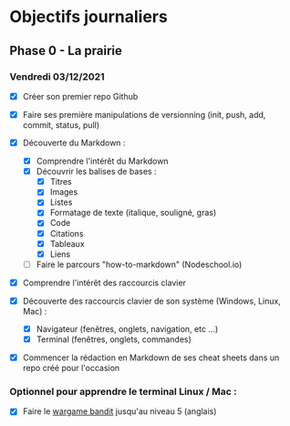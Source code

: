 # Objectifs journaliers

## Phase 0 - La prairie

### Vendredi 03/12/2021


* [x] Créer son premier repo Github
* [x] Faire ses première manipulations de versionning (init, push, add, commit, status, pull)
* [x] Découverte du Markdown : 
  * [x] Comprendre l'intérêt du Markdown
  * [x] Découvrir les balises de bases : 
    * [x] Titres
    * [x] Images
    * [x] Listes
    * [x] Formatage de texte (italique, souligné, gras)
    * [x] Code
    * [x] Citations
    * [x] Tableaux
    * [x] Liens
  * [ ] Faire le parcours "how-to-markdown" (Nodeschool.io)
* [x] Comprendre l'intérêt des raccourcis clavier
* [x] Découverte des raccourcis clavier de son système (Windows, Linux, Mac) : 
  * [x] Navigateur (fenêtres, onglets, navigation, etc …)
  * [x] Terminal (fenêtres, onglets, commandes)
* [x] Commencer la rédaction en Markdown de ses cheat sheets dans un repo créé pour l'occasion



### Optionnel pour apprendre le terminal Linux / Mac : 

* [x] Faire le [wargame bandit](https://overthewire.org/wargames/bandit/) jusqu'au niveau 5 (anglais)
